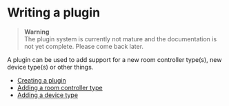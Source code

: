 # Writing a plugin

> **Warning**  
> The plugin system is currently not mature and the documentation is not yet complete. Please come back later.

A plugin can be used to add support for a new room controller type(s), new device type(s) or other things.

- [Creating a plugin](creation.md)
- [Adding a room controller type](room-controller-types.md)
- [Adding a device type](device-types.md)
